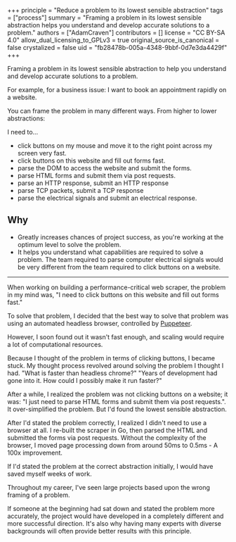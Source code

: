 +++
principle = "Reduce a problem to its lowest sensible abstraction"
tags = ["process"]
summary = "Framing a problem in its lowest sensible abstraction helps you understand and develop accurate solutions to a problem."
authors = ["AdamCraven"]
contributors = []
license = "CC BY-SA 4.0"
allow_dual_licensing_to_GPLv3 = true
original_source_is_canonical = false
crystalized = false
uid = "fb28478b-005a-4348-9bbf-0d7e3da4429f"
+++

Framing a problem in its lowest sensible abstraction to help you understand and develop accurate solutions to a problem.

For example, for a business issue: I want to book an appointment rapidly on a website.

You can frame the problem in many different ways. From higher to lower abstractions:

I need to...

* click buttons on my mouse and move it to the right point across my screen very fast.
* click buttons on this website and fill out forms fast.
* parse the DOM to access the website and submit the forms.
* parse HTML forms and submit them via post requests.
* parse an HTTP response, submit an HTTP response
* parse TCP packets, submit a TCP response
* parse the electrical signals and submit an electrical response.

## Why

* Greatly increases chances of project success, as you're working at the optimum level to solve the problem.
* It helps you understand what capabilities are required to solve a problem. The team required to parse computer electrical signals would be very different from the team required to click buttons on a website.


----

When working on building a performance-critical web scraper, the problem in my mind was, "I need to click buttons on this website and fill out forms fast."

To solve that problem, I decided that the best way to solve that problem was using an automated headless browser, controlled by [Puppeteer](https://developers.google.com/web/tools/puppeteer).

However, I soon found out it wasn't fast enough, and scaling would require a lot of computational resources.

Because I thought of the problem in terms of clicking buttons, I became stuck. My thought process revolved around solving the problem I thought I had. "What is faster than headless chrome?" "Years of development had gone into it. How could I possibly make it run faster?"

After a while, I realized the problem was not clicking buttons on a website; it was: "I just need to parse HTML forms and submit them via post requests.". It over-simplified the problem. But I'd found the lowest sensible abstraction.

After I'd stated the problem correctly, I realized I didn't need to use a browser at all. I re-built the scraper in Go, then parsed the HTML and submitted the forms via post requests. Without the complexity of the browser, I moved page processing down from around 50ms to 0.5ms - A 100x improvement.

If I'd stated the problem at the correct abstraction initially, I would have saved myself weeks of work.

Throughout my career, I've seen large projects based upon the wrong framing of a problem.

If someone at the beginning had sat down and stated the problem more accurately, the project would have developed in a completely different and more successful direction. It's also why having many experts with diverse backgrounds will often provide better results with this principle.
